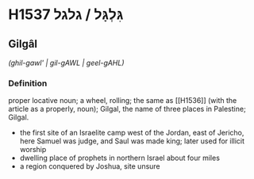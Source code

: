 # H1537 גִּלְגָּל / גלגל

## Gilgâl

_(ghil-gawl' | ɡil-ɡAWL | ɡeel-ɡAHL)_

### Definition

proper locative noun; a wheel, rolling; the same as [[H1536]] (with the article as a properly, noun); Gilgal, the name of three places in Palestine; Gilgal.

- the first site of an Israelite camp west of the Jordan, east of Jericho, here Samuel was judge, and Saul was made king; later used for illicit worship
- dwelling place of prophets in northern Israel about four miles
- a region conquered by Joshua, site unsure
